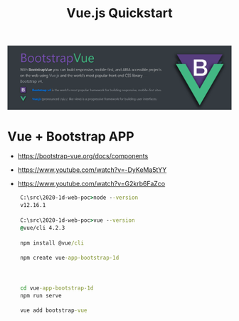 ﻿---
layout: post
title: Vue.js Quickstart 
categories: [web, ui]
tags: [vue.js, JS, Bootstrap]
---
![](../pics/20230713120646_vue_bootstrap.png)

# Vue + Bootstrap APP

- <https://bootstrap-vue.org/docs/components>

- <https://www.youtube.com/watch?v=-DyKeMa5tYY>

- <https://www.youtube.com/watch?v=G2krb6FaZco>


```bat 
    C:\src\2020-1d-web-poc>node --version 
    v12.16.1

    C:\src\2020-1d-web-poc>vue --version 
    @vue/cli 4.2.3

    npm install @vue/cli

    npm create vue-app-bootstrap-1d



    cd vue-app-bootstrap-1d
    npm run serve

    vue add bootstrap-vue
```